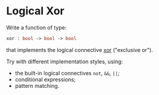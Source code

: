 # Logical Xor

Write a function of type:
```ocaml
xor : bool -> bool -> bool
```
that implements the logical connective [xor](https://en.wikipedia.org/wiki/Exclusive_or) ("exclusive or").

Try with different implementation styles, using:
- the built-in logical connectives `not`, `&&`, `||`;
- conditional expressions;
- pattern matching.
